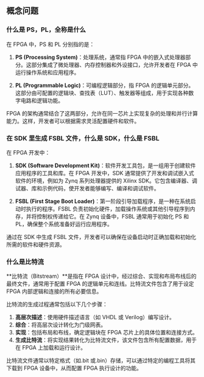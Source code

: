 ## 概念问题
### 什么是 PS，PL，全称是什么
在 FPGA 中，PS 和 PL 分别指的是：

1. **PS (Processing System)**：处理系统，通常指 FPGA 中的嵌入式处理器部分。这部分集成了微处理器、内存控制器和外设接口，允许开发者在 FPGA 中运行操作系统和应用程序。

2. **PL (Programmable Logic)**：可编程逻辑部分，指 FPGA 的逻辑单元部分。这部分由可配置的逻辑块、查找表（LUT）、触发器等组成，用于实现各种数字电路和逻辑功能。

FPGA 的架构通常结合了这两部分，允许在同一芯片上实现复杂的处理和并行计算能力。这样，开发者可以根据需求灵活配置硬件和软件。

### 在 SDK 里生成 FSBL 文件，什么是 SDK，什么是 FSBL
在 FPGA 开发中：

1. **SDK (Software Development Kit)**：软件开发工具包，是一组用于创建软件应用程序的工具和库。在 FPGA 开发中，SDK 通常提供了开发和调试嵌入式软件的环境，例如为 Zynq 系列处理器提供的 Xilinx SDK。它包含编译器、调试器、库和示例代码，使开发者能够编写、编译和调试软件。

2. **FSBL (First Stage Boot Loader)**：第一阶段引导加载程序，是一种在系统启动时执行的程序。FSBL 负责初始化硬件，加载操作系统或其他引导程序到内存，并将控制权传递给它。在 Zynq 设备中，FSBL 通常用于初始化 PS 和 PL，确保整个系统准备好运行应用程序。

通过在 SDK 中生成 FSBL 文件，开发者可以确保在设备启动时正确加载和初始化所需的软件和硬件资源。

### 什么是比特流
**比特流（Bitstream）**是指在 FPGA 设计中，经过综合、实现和布局布线后的最终文件，通常用于配置 FPGA 的逻辑单元和连线。比特流文件包含了用于设定 FPGA 内部逻辑和连接的所有必要信息。

比特流的生成过程通常包括以下几个步骤：

1. **高层次描述**：使用硬件描述语言（如 VHDL 或 Verilog）编写设计。
2. **综合**：将高层次设计转化为门级网表。
3. **实现**：包括布局和布线，确定逻辑块在 FPGA 芯片上的具体位置和连接方式。
4. **生成比特流**：将实现结果转化为比特流文件，该文件包含所有配置数据，用于在 FPGA 上加载和运行设计。

比特流文件通常以特定格式（如.bit 或.bin）存储，可以通过特定的编程工具将其下载到 FPGA 设备中，从而配置 FPGA 执行设计的功能。
